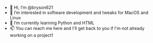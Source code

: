 - 👋 Hi, I’m @bryson621
- 👀 I’m interested in software development and tweaks for MacOS and Linux
- 🌱 I’m currently learning Python and HTML
- 📫 You can reach me here and I'll get back to you if I'm not already working on a project1

<!---
bryson621/bryson621 is a ✨ special ✨ repository because its `README.md` (this file) appears on your GitHub profile.
You can click the Preview link to take a look at your changes.
--->
